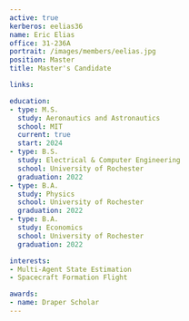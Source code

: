 ```yaml
---
active: true
kerberos: eelias36
name: Eric Elias
office: 31-236A
portrait: /images/members/eelias.jpg
position: Master
title: Master's Candidate

links:

education:
- type: M.S.
  study: Aeronautics and Astronautics
  school: MIT
  current: true
  start: 2024
- type: B.S.
  study: Electrical & Computer Engineering
  school: University of Rochester
  graduation: 2022
- type: B.A.
  study: Physics
  school: University of Rochester
  graduation: 2022
- type: B.A.
  study: Economics
  school: University of Rochester
  graduation: 2022

interests:
- Multi-Agent State Estimation
- Spacecraft Formation Flight

awards:
- name: Draper Scholar
---
```

